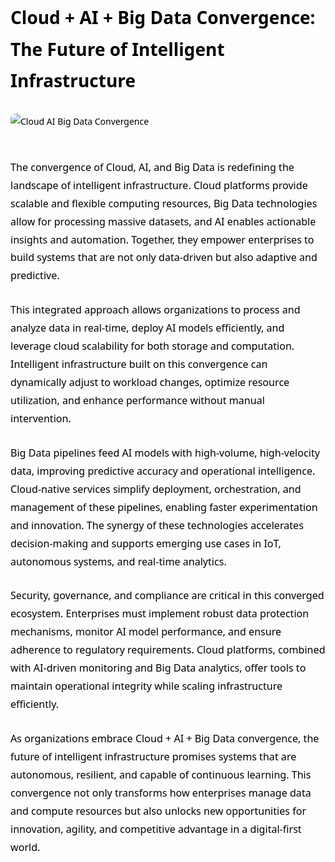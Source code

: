 <div style="color: #000000; font-family: 'Segoe UI', Tahoma, Geneva, Verdana, sans-serif; line-height: 1.8; max-width: 900px; margin: auto;">

<h1 style="margin-bottom: 1em;">Cloud + AI + Big Data Convergence: The Future of Intelligent Infrastructure</h1>

<img src="https://blog.bluelupin.com/wp-content/uploads/Preparing-for-the-AI-Cloud-Convergence.png" alt="Cloud AI Big Data Convergence" style="max-width: 100%; height: auto; margin-bottom: 30px; border-radius: 8px;" />

<p style="margin-bottom: 1.6em; font-size: 1.15em;">
The convergence of Cloud, AI, and Big Data is redefining the landscape of intelligent infrastructure. Cloud platforms provide scalable and flexible computing resources, Big Data technologies allow for processing massive datasets, and AI enables actionable insights and automation. Together, they empower enterprises to build systems that are not only data-driven but also adaptive and predictive.
</p>

<p style="margin-bottom: 1.6em; font-size: 1.15em;">
This integrated approach allows organizations to process and analyze data in real-time, deploy AI models efficiently, and leverage cloud scalability for both storage and computation. Intelligent infrastructure built on this convergence can dynamically adjust to workload changes, optimize resource utilization, and enhance performance without manual intervention.
</p>

<p style="margin-bottom: 1.6em; font-size: 1.15em;">
Big Data pipelines feed AI models with high-volume, high-velocity data, improving predictive accuracy and operational intelligence. Cloud-native services simplify deployment, orchestration, and management of these pipelines, enabling faster experimentation and innovation. The synergy of these technologies accelerates decision-making and supports emerging use cases in IoT, autonomous systems, and real-time analytics.
</p>

<p style="margin-bottom: 1.6em; font-size: 1.15em;">
Security, governance, and compliance are critical in this converged ecosystem. Enterprises must implement robust data protection mechanisms, monitor AI model performance, and ensure adherence to regulatory requirements. Cloud platforms, combined with AI-driven monitoring and Big Data analytics, offer tools to maintain operational integrity while scaling infrastructure efficiently.
</p>

<p style="margin-bottom: 1.6em; font-size: 1.15em;">
As organizations embrace Cloud + AI + Big Data convergence, the future of intelligent infrastructure promises systems that are autonomous, resilient, and capable of continuous learning. This convergence not only transforms how enterprises manage data and compute resources but also unlocks new opportunities for innovation, agility, and competitive advantage in a digital-first world.
</p>

</div>
